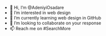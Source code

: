 - 👋 Hi, I’m @AdeniyiOsadare
- 👀 I’m interested in web design
- 🌱 I’m currently learning web design in GitHub
- 💞️ I’m looking to collaborate on your response
- 📫 Reach me on #SearchMore

<!---
AdeniyiOsadare/AdeniyiOsadare is a ✨ special ✨ repository because its `README.md` (this file) appears on your GitHub profile.
You can click the Preview link to take a look at your changes.
--->
